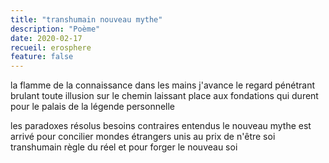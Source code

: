 ```yaml
---
title: "transhumain nouveau mythe"
description: "Poème"
date: 2020-02-17
recueil: erosphere
feature: false
---
```


la flamme de la connaissance dans les mains
j'avance le regard pénétrant
brulant toute illusion sur le chemin
laissant place aux fondations qui durent
pour le palais de la légende personnelle

les paradoxes résolus
besoins contraires entendus
le nouveau mythe est arrivé
pour concilier mondes étrangers
unis au prix de n'être soi
transhumain règle du réel
et pour forger le nouveau soi
